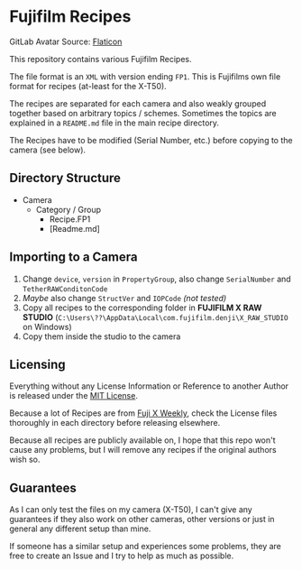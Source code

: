 # Fujifilm Recipes

GitLab Avatar Source: [Flaticon](https://www.flaticon.com/de/kostenloses-icon/kamera_2668896?term=kamera&page=1&position=10&origin=tag&related_id=2668896)

This repository contains various Fujifilm Recipes.

The file format is an `XML` with version ending `FP1`. This is Fujifilms own file format for recipes (at-least for the X-T50).

The recipes are separated for each camera and also weakly grouped together based on arbitrary topics / schemes. Sometimes the topics are explained in a `README.md` file in the main recipe directory.

The Recipes have to be modified (Serial Number, etc.) before copying to the camera (see below).

## Directory Structure

- Camera
  - Category / Group
    - Recipe.FP1
    - \[Readme.md\]

## Importing to a Camera

1. Change `device`, `version` in `PropertyGroup`, also change `SerialNumber` and `TetherRAWConditonCode`
1. _Maybe_ also change `StructVer` and `IOPCode` _(not tested)_
1. Copy all recipes to the corresponding folder in **FUJIFILM X RAW STUDIO** (`C:\Users\??\AppData\Local\com.fujifilm.denji\X_RAW_STUDIO` on Windows)
1. Copy them inside the studio to the camera

## Licensing

Everything without any License Information or Reference to another Author is released under the [MIT License](./LICENSE).

Because a lot of Recipes are from [Fuji X Weekly](https://fujixweekly.com), check the License files thoroughly in each directory before releasing elsewhere.

Because all recipes are publicly available on, I hope that this repo won't cause any problems, but I will remove any recipes if the original authors wish so.

## Guarantees

As I can only test the files on my camera (X-T50), I can't give any guarantees if they also work on other cameras, other versions or just in general any different setup than mine.

If someone has a similar setup and experiences some problems, they are free to create an Issue and I try to help as much as possible.
